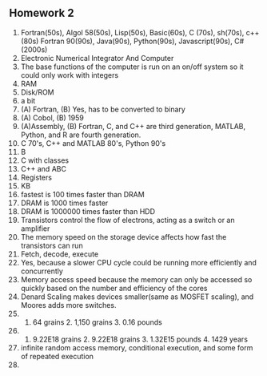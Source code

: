 ## **Homework 2**
1. Fortran(50s), Algol 58(50s), Lisp(50s), Basic(60s), C (70s), sh(70s), c++(80s) Fortran 90(90s), Java(90s), Python(90s), Javascript(90s), C#(2000s)  
2. Electronic Numerical Integrator And Computer  
3. The base functions of the computer is run on an on/off system so it could only work with integers  
4. RAM  
5. Disk/ROM  
6. a bit  
7. (A) Fortran, (B) Yes, has to be converted to binary   
8. (A) Cobol, (B) 1959   
9. (A)Assembly, (B) Fortran, C, and C++ are third generation, MATLAB, Python, and R are fourth generation.  
10. C 70's, C++ and MATLAB 80's, Python 90's  
11. B  
12. C with classes  
13. C++ and ABC  
14. Registers  
15. KB  
16. fastest is 100 times faster than DRAM  
17. DRAM is 1000 times faster  
18. DRAM is 1000000 times faster than HDD  
19. Transistors control the flow of electrons, acting as a switch or an amplifier  
20. The memory speed on the storage device affects how fast the transistors can run  
21. Fetch, decode, execute  
22. Yes, because a slower CPU cycle could be running more efficiently and concurrently  
23. Memory access speed because the memory can only be accessed so quickly based on the number and efficiency of the cores  
24. Denard Scaling makes devices smaller(same as MOSFET scaling), and Moores adds more switches.  
25. 1. 64 grains 2. 1,150 grains 3. 0.16 pounds  
26. 1. 9.22E18 grains 2. 9.22E18 grains 3. 1.32E15 pounds 4. 1429 years
27.  infinite random access memory, conditional execution, and some form of repeated execution  
28.
